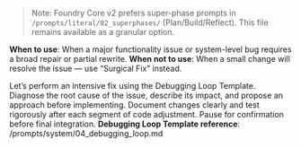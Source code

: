 > Note: Foundry Core v2 prefers super-phase prompts in `/prompts/literal/02_superphases/` (Plan/Build/Reflect). This file remains available as a granular option.

**When to use**: When a major functionality issue or system-level bug requires a broad repair or partial rewrite.
**When not to use**: When a small change will resolve the issue — use “Surgical Fix” instead.

Let’s perform an intensive fix using the Debugging Loop Template.
Diagnose the root cause of the issue, describe its impact, and propose an approach before implementing.
Document changes clearly and test rigorously after each segment of code adjustment.
Pause for confirmation before final integration.
**Debugging Loop Template reference**: /prompts/system/04_debugging_loop.md
